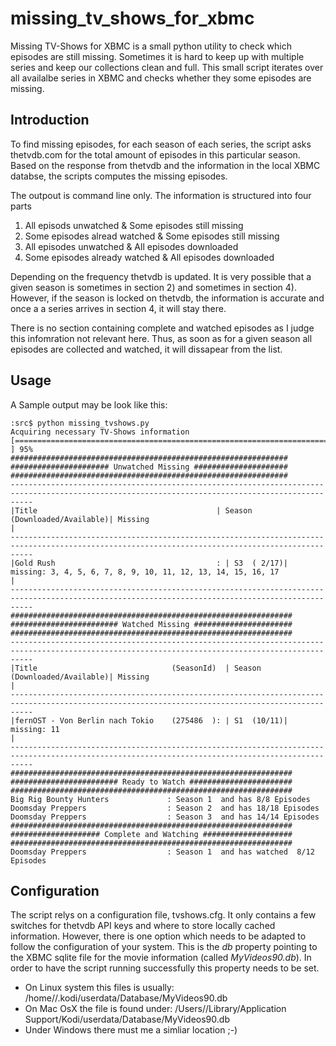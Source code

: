 # missing_tv_shows_for_xbmc


Missing TV-Shows for XBMC is a small python utility to check which episodes are still missing. Sometimes it is hard to keep up with multiple series and keep our collections clean and full. This small script iterates over all availalbe series in XBMC and checks whether they some episodes are missing.


## Introduction

To find missing episodes, for each season of each series, the script asks thetvdb.com for the total amount of episodes in this particular season. Based on the response from thetvdb and the information in the local XBMC databse, the scripts computes the missing episodes.

The outpout is command line only. The information is structured into four parts

1. All episods unwatched & Some episodes still missing
2. Some episodes alread watched & Some episodes still missing
3. All episodes unwatched & All episodes downloaded
4. Some episodes already watched & All episodes downloaded

Depending on the frequency thetvdb is updated. It is very possible that a given season is sometimes in section 2) and sometimes in section 4). However, if the season is locked on thetvdb, the information is accurate and once a a series arrives in section 4, it will stay there.

There is no section containing complete and watched episodes as I judge this infomration not relevant here. Thus, as soon as for a given season all episodes are collected and watched, it will dissapear from the list.


## Usage

A Sample output may be look like this:
```
:src$ python missing_tvshows.py
Acquiring necessary TV-Shows information
[===============================================================================================     ] 95%
##############################################################
###################### Unwatched Missing #####################
##############################################################
-------------------------------------------------------------------------------------------------------------------------------------------------
|Title                                        | Season (Downloaded/Available)| Missing                                                                   |
-------------------------------------------------------------------------------------------------------------------------------------------------
|Gold Rush                                    : | S3  ( 2/17)| missing: 3, 4, 5, 6, 7, 8, 9, 10, 11, 12, 13, 14, 15, 16, 17                        |
-------------------------------------------------------------------------------------------------------------------------------------------------
###############################################################
######################## Watched Missing ######################
###############################################################
-------------------------------------------------------------------------------------------------------------------------------------------------
|Title                              (SeasonId)  | Season (Downloaded/Available)| Missing                                                                   |
-------------------------------------------------------------------------------------------------------------------------------------------------
|fernOST - Von Berlin nach Tokio    (275486  ): | S1  (10/11)| missing: 11                                                                        |
-------------------------------------------------------------------------------------------------------------------------------------------------
###############################################################
######################## Ready to Watch #######################
###############################################################
Big Rig Bounty Hunters             : Season 1  and has 8/8 Episodes
Doomsday Preppers                  : Season 2  and has 18/18 Episodes
Doomsday Preppers                  : Season 3  and has 14/14 Episodes
###############################################################
#################### Complete and Watching ####################
###############################################################
Doomsday Preppers                  : Season 1  and has watched  8/12 Episodes

```

## Configuration

The script relys on a configuration file, tvshows.cfg. It only contains a few switches for thetvdb API keys and where to store locally cached information. However, there is one option which needs to be adapted to follow the configuration of your system. This is the *db* property pointing to the XBMC sqlite file for the movie information (called *MyVideos90.db*). In order to have the script running successfully this property needs to be set.
* On Linux system this files is usually: /home/<username>/.kodi/userdata/Database/MyVideos90.db
* On Mac OsX the file is found under: /Users/<username>/Library/Application Support/Kodi/userdata/Database/MyVideos90.db
* Under Windows there must me a simliar location ;-)